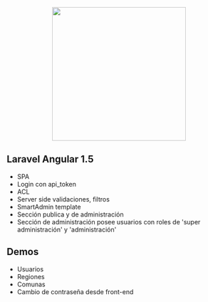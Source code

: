 <p align="center">
    <img width="300" src="https://laravel.com/assets/img/components/logo-laravel.svg">
</p>

## Laravel Angular 1.5

- SPA
- Login con api_token
- ACL
- Server side validaciones, filtros
- SmartAdmin template
- Sección publica y de administración
- Sección de administración posee usuarios con roles de 'super administración' y 'administración'

## Demos

- Usuarios
- Regiones
- Comunas
- Cambio de contraseña desde front-end

